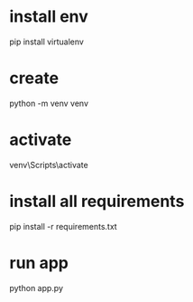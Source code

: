 # install env
pip install virtualenv
# create 
python -m venv venv
# activate
venv\Scripts\activate
# install all requirements 
pip install -r requirements.txt

# run app
python app.py
